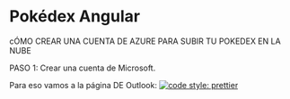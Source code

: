 # Pokédex Angular


cÓMO CREAR UNA CUENTA DE AZURE PARA SUBIR TU POKEDEX EN LA NUBE

PASO 1: Crear una cuenta de Microsoft.

Para eso vamos a la página DE Outlook: [![code style: prettier]([https://img.shields.io/badge/code_style-prettier-ff69b4.svg)](https://github.com/prettier/prettier](https://outlook.office.com/))
